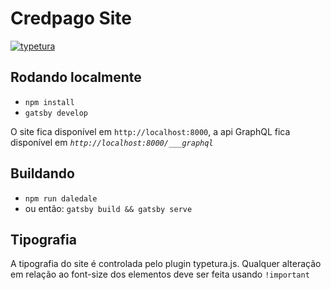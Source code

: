 # Credpago Site
[![typetura](https://img.shields.io/badge/typeset%20with-typetura-129681.svg)](https://typetura.com/)

## Rodando localmente
- `npm install`
- `gatsby develop`

O site fica disponível em `http://localhost:8000`, a api GraphQL fica disponível em _`http://localhost:8000/___graphql`_

## Buildando
- `npm run daledale`
- ou então: `gatsby build && gatsby serve`

## Tipografia
A tipografia do site é controlada pelo plugin typetura.js. Qualquer alteração em relação ao font-size dos elementos deve ser feita usando `!important`